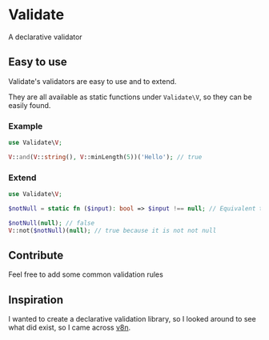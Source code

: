 # Validate

A declarative validator

## Easy to use

Validate's validators are easy to use and to extend.

They are all available as static functions under `Validate\V`, so they can be easily found.

### Example

```php
use Validate\V;

V::and(V::string(), V::minLength(5))('Hello'); // true
```

### Extend

```php
use Validate\V;

$notNull = static fn ($input): bool => $input !== null; // Equivalent to `V::not(V::null))`

$notNull(null); // false
V::not($notNull)(null); // true because it is not not null
```

## Contribute

Feel free to add some common validation rules

## Inspiration

I wanted to create a declarative validation library, so I looked around to see what did exist, so I came across [v8n](https://github.com/imbrn/v8n).

